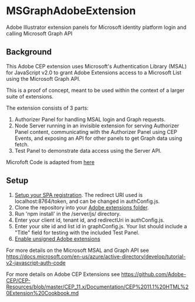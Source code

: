 # MSGraphAdobeExtension
Adobe Illustrator extension panels for Microsoft identity platform login and calling Microsoft Graph API

## Background
This Adobe CEP extension uses Microsoft's Authentication Library (MSAL) for JavaScript v2.0 to grant Adobe Extensions access to a Microsoft List using the Microsoft Graph API.

This is a proof of concept, meant to be used within the context of a larger suite of extensions.

The extension consists of 3 parts:
1) Authorizer Panel for handling MSAL login and Graph requests.
1) Node Server running in an invisible extension for serving Authorizer Panel content, communicating with the Authorizer Panel using CEP Events, and exposing an API for other panels to get Graph data using fetch.
3) Test Panel to demonstrate data access using the Server API.

Microfoft Code is adapted from [here](https://github.com/Azure-Samples/ms-identity-javascript-v2)

## Setup
1) [Setup your SPA registration](https://docs.microsoft.com/en-us/azure/active-directory/develop/scenario-spa-app-registration). The redirect URI used is localhost:8764/token, and can be changed in authConfig.js.
2) Clone the repository into your [Adobe extensions folder](https://github.com/Adobe-CEP/CEP-Resources/blob/master/CEP_11.x/Documentation/CEP%2011.1%20HTML%20Extension%20Cookbook.md#extension-folders).
3) Run 'npm install' in the /server/js/ directory.
4) Enter your client id, tenant id, and redirectUri in authConfig.js.
5) Enter your site id and list id in graphConfig.js. Your list should include a "Title" field for testing with the included Test Panel.
6) [Enable unsigned Adobe extensions](https://github.com/Adobe-CEP/CEP-Resources/blob/master/CEP_11.x/Documentation/CEP%2011.1%20HTML%20Extension%20Cookbook.md#debugging-unsigned-extensions)

For more details on the Microsoft MSAL and Graph API see https://docs.microsoft.com/en-us/azure/active-directory/develop/tutorial-v2-javascript-auth-code

For more details on Adobe CEP Extensions see https://github.com/Adobe-CEP/CEP-Resources/blob/master/CEP_11.x/Documentation/CEP%2011.1%20HTML%20Extension%20Cookbook.md
